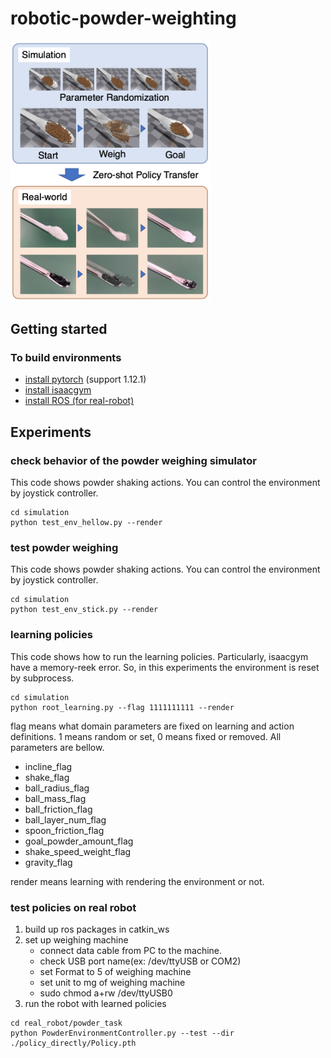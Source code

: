 # robotic-powder-weighting

<img src="fig/sim2real.png" width="320px">

## Getting started

### To build environments
- [install pytorch](https://pytorch.org/get-started/locally/) (support 1.12.1)
- [install isaacgym](https://developer.nvidia.com/isaac-gym)
- [install ROS (for real-robot)](http://wiki.ros.org/ROS/Installation)

## Experiments

### check behavior of the powder weighing simulator
This code shows powder shaking actions.
You can control the environment by joystick controller.

```
cd simulation
python test_env_hellow.py --render
```

### test powder weighing
This code shows powder shaking actions.
You can control the environment by joystick controller.

```
cd simulation
python test_env_stick.py --render
```

### learning policies
This code shows how to run the learning policies.
Particularly, isaacgym have a memory-reek error.
So, in this experiments the environment is reset by subprocess.
```
cd simulation
python root_learning.py --flag 1111111111 --render
```
flag means what domain parameters are fixed on learning and action definitions.
1 means random or set, 0 means fixed or removed.
All parameters are bellow.
- incline_flag
- shake_flag
- ball_radius_flag
- ball_mass_flag
- ball_friction_flag
- ball_layer_num_flag
- spoon_friction_flag
- goal_powder_amount_flag
- shake_speed_weight_flag
- gravity_flag

render means learning with rendering the environment or not.

### test policies on real robot
1. build up ros packages in catkin_ws
2. set up weighing machine
   - connect data cable from PC to the machine.
   - check USB port name(ex: /dev/ttyUSB or COM2)
   - set Format to 5 of weighing machine
   - set unit to mg of weighing machine
   - sudo chmod a+rw /dev/ttyUSB0
3. run the robot with learned policies
```
cd real_robot/powder_task
python PowderEnvironmentController.py --test --dir ./policy_directly/Policy.pth
```